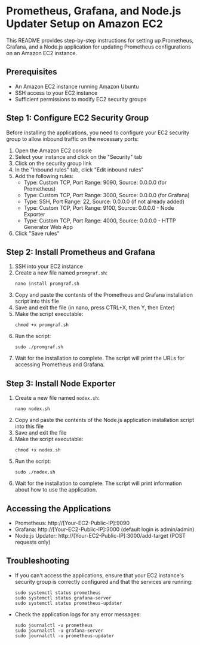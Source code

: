# Prometheus, Grafana, and Node.js Updater Setup on Amazon EC2

This README provides step-by-step instructions for setting up Prometheus, Grafana, and a Node.js application for updating Prometheus configurations on an Amazon EC2 instance.

## Prerequisites

- An Amazon EC2 instance running Amazon Ubuntu 
- SSH access to your EC2 instance
- Sufficient permissions to modify EC2 security groups

## Step 1: Configure EC2 Security Group

Before installing the applications, you need to configure your EC2 security group to allow inbound traffic on the necessary ports:

1. Open the Amazon EC2 console
2. Select your instance and click on the "Security" tab
3. Click on the security group link
4. In the "Inbound rules" tab, click "Edit inbound rules"
5. Add the following rules:
   - Type: Custom TCP, Port Range: 9090, Source: 0.0.0.0 (for Prometheus)
   - Type: Custom TCP, Port Range: 3000, Source: 0.0.0.0 (for Grafana)
   - Type: SSH, Port Range: 22, Source: 0.0.0.0 (if not already added)
   - Type: Custom TCP, Port Range: 9100, Source: 0.0.0.0 - Node Exporter
   - Type: Custom TCP, Port Range: 4000, Source: 0.0.0.0 - HTTP Generator Web App 
6. Click "Save rules"

## Step 2: Install Prometheus and Grafana

1. SSH into your EC2 instance
2. Create a new file named `promgraf.sh`:
   ```
   nano install promgraf.sh
   ```
3. Copy and paste the contents of the Prometheus and Grafana installation script into this file
4. Save and exit the file (in nano, press CTRL+X, then Y, then Enter)
5. Make the script executable:
   ```
   chmod +x promgraf.sh
   ```
6. Run the script:
   ```
   sudo ./promgraf.sh
   ```
7. Wait for the installation to complete. The script will print the URLs for accessing Prometheus and Grafana.

## Step 3: Install Node Exporter

1. Create a new file named `nodex.sh`:
   ```
   nano nodex.sh
   ```
2. Copy and paste the contents of the Node.js application installation script into this file
3. Save and exit the file
4. Make the script executable:
   ```
   chmod +x nodex.sh
   ```
5. Run the script:
   ```
   sudo ./nodex.sh
   ```
6. Wait for the installation to complete. The script will print information about how to use the application.

## Accessing the Applications

- Prometheus: http://[Your-EC2-Public-IP]:9090
- Grafana: http://[Your-EC2-Public-IP]:3000 (default login is admin/admin)
- Node.js Updater: http://[Your-EC2-Public-IP]:3000/add-target (POST requests only)

## Troubleshooting

- If you can't access the applications, ensure that your EC2 instance's security group is correctly configured and that the services are running:
  ```
  sudo systemctl status prometheus
  sudo systemctl status grafana-server
  sudo systemctl status prometheus-updater
  ```
- Check the application logs for any error messages:
  ```
  sudo journalctl -u prometheus
  sudo journalctl -u grafana-server
  sudo journalctl -u prometheus-updater
  ```

